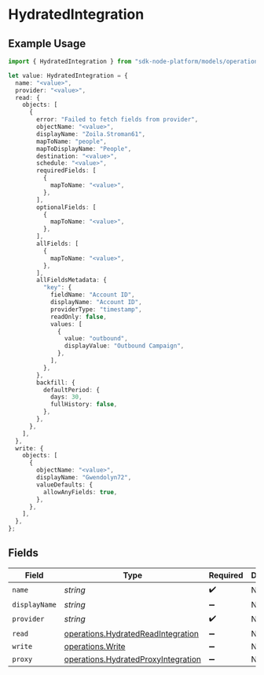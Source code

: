 # HydratedIntegration

## Example Usage

```typescript
import { HydratedIntegration } from "sdk-node-platform/models/operations";

let value: HydratedIntegration = {
  name: "<value>",
  provider: "<value>",
  read: {
    objects: [
      {
        error: "Failed to fetch fields from provider",
        objectName: "<value>",
        displayName: "Zoila.Stroman61",
        mapToName: "people",
        mapToDisplayName: "People",
        destination: "<value>",
        schedule: "<value>",
        requiredFields: [
          {
            mapToName: "<value>",
          },
        ],
        optionalFields: [
          {
            mapToName: "<value>",
          },
        ],
        allFields: [
          {
            mapToName: "<value>",
          },
        ],
        allFieldsMetadata: {
          "key": {
            fieldName: "Account ID",
            displayName: "Account ID",
            providerType: "timestamp",
            readOnly: false,
            values: [
              {
                value: "outbound",
                displayValue: "Outbound Campaign",
              },
            ],
          },
        },
        backfill: {
          defaultPeriod: {
            days: 30,
            fullHistory: false,
          },
        },
      },
    ],
  },
  write: {
    objects: [
      {
        objectName: "<value>",
        displayName: "Gwendolyn72",
        valueDefaults: {
          allowAnyFields: true,
        },
      },
    ],
  },
};
```

## Fields

| Field                                                                                      | Type                                                                                       | Required                                                                                   | Description                                                                                |
| ------------------------------------------------------------------------------------------ | ------------------------------------------------------------------------------------------ | ------------------------------------------------------------------------------------------ | ------------------------------------------------------------------------------------------ |
| `name`                                                                                     | *string*                                                                                   | :heavy_check_mark:                                                                         | N/A                                                                                        |
| `displayName`                                                                              | *string*                                                                                   | :heavy_minus_sign:                                                                         | N/A                                                                                        |
| `provider`                                                                                 | *string*                                                                                   | :heavy_check_mark:                                                                         | N/A                                                                                        |
| `read`                                                                                     | [operations.HydratedReadIntegration](../../models/operations/hydratedreadintegration.md)   | :heavy_minus_sign:                                                                         | N/A                                                                                        |
| `write`                                                                                    | [operations.Write](../../models/operations/write.md)                                       | :heavy_minus_sign:                                                                         | N/A                                                                                        |
| `proxy`                                                                                    | [operations.HydratedProxyIntegration](../../models/operations/hydratedproxyintegration.md) | :heavy_minus_sign:                                                                         | N/A                                                                                        |
